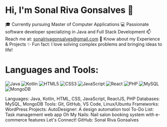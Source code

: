 # Hi, I'm Sonal Riva Gonsalves 👋
🎓 Currently pursuing Master of Computer Applications
💻 Passionate software developer specializing in Java and Full Stack Development
📫 Reach me at: sonalrivagonsalves@gmail.com
📄 Know about my Experience & Projects
✨ Fun fact: I love solving complex problems and bringing ideas to life!

# Languages and Tools:
![Java](https://img.shields.io/badge/Java-ED8B00?style=for-the-badge&logo=java&logoColor=white)
![Kotlin](https://img.shields.io/badge/Kotlin-0095D5?style=for-the-badge&logo=kotlin&logoColor=white)
![HTML5](https://img.shields.io/badge/HTML5-E34F26?style=for-the-badge&logo=html5&logoColor=white)
![CSS3](https://img.shields.io/badge/CSS3-1572B6?style=for-the-badge&logo=css3&logoColor=white)
![JavaScript](https://img.shields.io/badge/JavaScript-F7DF1E?style=for-the-badge&logo=javascript&logoColor=black)
![React](https://img.shields.io/badge/React-20232A?style=for-the-badge&logo=react&logoColor=61DAFB)
![PHP](https://img.shields.io/badge/PHP-777BB4?style=for-the-badge&logo=php&logoColor=white)
![MySQL](https://img.shields.io/badge/MySQL-4479A1?style=for-the-badge&logo=mysql&logoColor=white)
![MongoDB](https://img.shields.io/badge/MongoDB-4EA94B?style=for-the-badge&logo=mongodb&logoColor=white)



Languages: Java, Kotlin, HTML, CSS, JavaScript, ReactJS, PHP
Databases: MySQL, MongoDB
Tools: Git, GitHub, VS Code, Linux/Ubuntu
Frameworks: WordPress
Projects:
AutoDesigner: A design automation tool
To-Do List: Task management web app
Oh My Nails: Nail salon booking system with e-commerce features
Let's Connect!
GitHub: Sonal Riva Gonsalves
